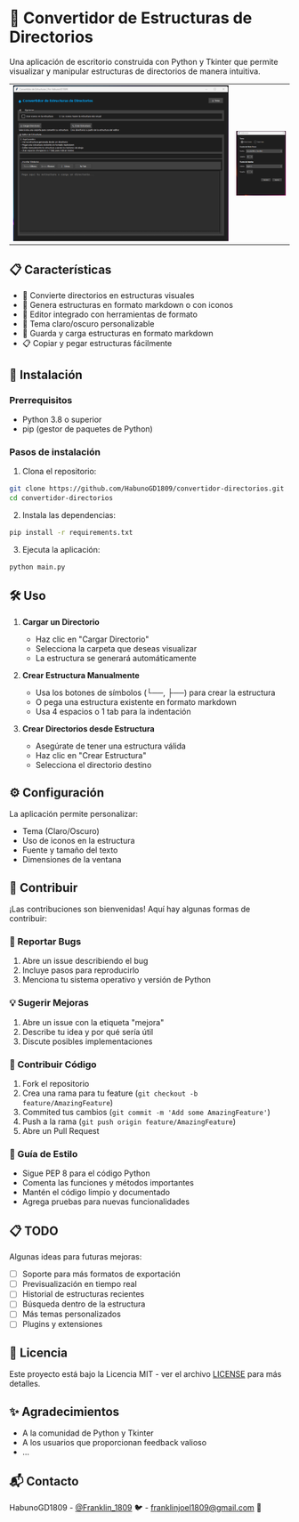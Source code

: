 # 🌳 Convertidor de Estructuras de Directorios

Una aplicación de escritorio construida con Python y Tkinter que permite visualizar y manipular estructuras de directorios de manera intuitiva.

<table>
  <tr>
    <td><img src="preview.png" alt="Vista previa de la aplicación" width="650"></td>
    <td><img src="preview2.png" alt="Vista previa de ajustes" width="150"></td>
  </tr>
</table>

## 📋 Características

- 📁 Convierte directorios en estructuras visuales
- 🔄 Genera estructuras en formato markdown o con iconos
- 📝 Editor integrado con herramientas de formato
- 🎨 Tema claro/oscuro personalizable
- 💾 Guarda y carga estructuras en formato markdown
- 📋 Copiar y pegar estructuras fácilmente

## 🚀 Instalación

### Prerrequisitos

- Python 3.8 o superior
- pip (gestor de paquetes de Python)

### Pasos de instalación

1. Clona el repositorio:
```bash
git clone https://github.com/HabunoGD1809/convertidor-directorios.git
cd convertidor-directorios
```

2. Instala las dependencias:
```bash
pip install -r requirements.txt
```

3. Ejecuta la aplicación:
```bash
python main.py
```

## 🛠️ Uso

1. **Cargar un Directorio**
   - Haz clic en "Cargar Directorio"
   - Selecciona la carpeta que deseas visualizar
   - La estructura se generará automáticamente

2. **Crear Estructura Manualmente**
   - Usa los botones de símbolos (└──, ├──) para crear la estructura
   - O pega una estructura existente en formato markdown
   - Usa 4 espacios o 1 tab para la indentación

3. **Crear Directorios desde Estructura**
   - Asegúrate de tener una estructura válida
   - Haz clic en "Crear Estructura"
   - Selecciona el directorio destino

## ⚙️ Configuración

La aplicación permite personalizar:
- Tema (Claro/Oscuro)
- Uso de iconos en la estructura
- Fuente y tamaño del texto
- Dimensiones de la ventana

## 🤝 Contribuir

¡Las contribuciones son bienvenidas! Aquí hay algunas formas de contribuir:

### 🐛 Reportar Bugs
1. Abre un issue describiendo el bug
2. Incluye pasos para reproducirlo
3. Menciona tu sistema operativo y versión de Python

### 💡 Sugerir Mejoras
1. Abre un issue con la etiqueta "mejora"
2. Describe tu idea y por qué sería útil
3. Discute posibles implementaciones

### 🔧 Contribuir Código
1. Fork el repositorio
2. Crea una rama para tu feature (`git checkout -b feature/AmazingFeature`)
3. Commited tus cambios (`git commit -m 'Add some AmazingFeature'`)
4. Push a la rama (`git push origin feature/AmazingFeature`)
5. Abre un Pull Request

### 📝 Guía de Estilo
- Sigue PEP 8 para el código Python
- Comenta las funciones y métodos importantes
- Mantén el código limpio y documentado
- Agrega pruebas para nuevas funcionalidades

## 📋 TODO

Algunas ideas para futuras mejoras:
- [ ] Soporte para más formatos de exportación
- [ ] Previsualización en tiempo real
- [ ] Historial de estructuras recientes
- [ ] Búsqueda dentro de la estructura
- [ ] Más temas personalizados
- [ ] Plugins y extensiones

## 📄 Licencia

Este proyecto está bajo la Licencia MIT - ver el archivo [LICENSE](LICENSE) para más detalles.

## ✨ Agradecimientos

- A la comunidad de Python y Tkinter
- A los usuarios que proporcionan feedback valioso
- ...

## 📬 Contacto

HabunoGD1809 - [@Franklin_1809](https://x.com/Franklin_1809) 🐦 - franklinjoel1809@gmail.com 📧

